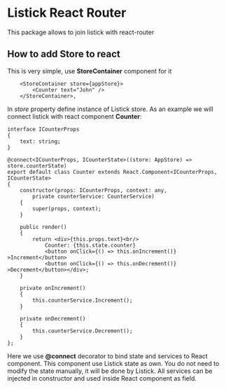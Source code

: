 # Listick React Router
This package allows to join listick with react-router

## How to add Store to react

This is very simple, use **StoreContainer** component for it

```tsx
    <StoreContainer store={appStore}>
        <Counter text="John" />
    </StoreContainer>,
```

In *store* property define instance of Listick store.
As an example we will connect listick with react component **Counter**:

```tsx
interface ICounterProps
{
    text: string;
}

@connect<ICounterProps, ICounterState>((store: AppStore) => store.counterState)
export default class Counter extends React.Component<ICounterProps, ICounterState>
{
    constructor(props: ICounterProps, context: any,
        private counterService: CounterService)
    {
        super(props, context);
    }

    public render()
    {
        return <div>{this.props.text}<br/>
            Counter: {this.state.counter} 
            <button onClick={() => this.onIncrement()} >Increment</button>
            <button onClick={() => this.onDecrement()} >Decrement</button></div>;
    }

    private onIncrement()
    {
        this.counterService.Increment();
    }

    private onDecrement()
    {
        this.counterService.Decrement();
    }
};
```

Here we use **@connect** decorator to bind state and services to React component. This component use Listick state as own. You do not need to modify the state manually, it will be done by Listick. All services can be injected in constructor and used inside React component as field.
